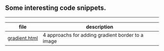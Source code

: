 ## Some interesting code snippets.
---

| file | description|
|---|---|
|[gradient.html](gradient.html)|4 approachs for adding gradient border to a image|

